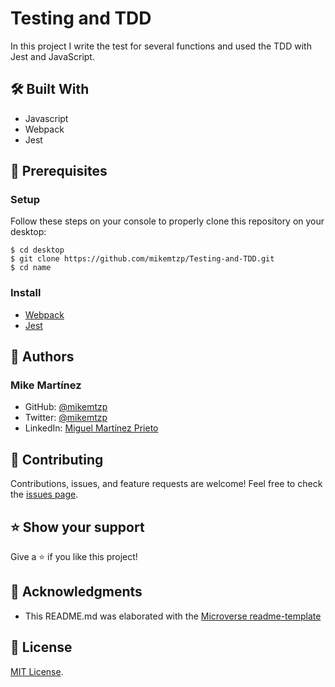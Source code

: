 # Testing and TDD
In this project I write the test for several functions and used the TDD with Jest and JavaScript.

## 🛠️ Built With

- Javascript
- Webpack
- Jest

## 🧮 Prerequisites

### Setup

Follow these steps on your console to properly clone this repository on your desktop:

```
$ cd desktop
$ git clone https://github.com/mikemtzp/Testing-and-TDD.git
$ cd name
```

### Install

- [Webpack](https://webpack.js.org/guides/getting-started/)
- [Jest](https://jestjs.io/docs/getting-started)

## 👤 Authors

### Mike Martínez

- GitHub: [@mikemtzp](https://github.com/mikemtzp)
- Twitter: [@mikemtzp](https://twitter.com/mikemtzp)
- LinkedIn: [Miguel Martínez Prieto](https://www.linkedin.com/in/mike-mart%C3%ADnez/)

## 🤝 Contributing

Contributions, issues, and feature requests are welcome!
Feel free to check the [issues page](https://github.com/mikemtzp/Testing-and-TDD/issues).

## ⭐️ Show your support

Give a ⭐️ if you like this project!

## 🥇 Acknowledgments

- This README.md was elaborated with the [Microverse readme-template](https://github.com/microverseinc/readme-template)

## 📝 License

[MIT License](https://github.com/mikemtzp/name/blob/master/MIT.md).
